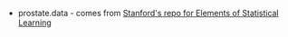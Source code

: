 * prostate.data - comes from [Stanford's repo for Elements of Statistical Learning](http://statweb.stanford.edu/~tibs/ElemStatLearn/datasets/prostate.data)
